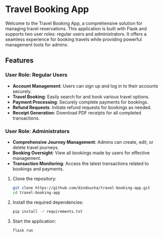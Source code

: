 # Travel Booking App

Welcome to the Travel Booking App, a comprehensive solution for managing travel reservations. This application is built with Flask and supports two user roles: regular users and administrators. It offers a seamless experience for booking travels while providing powerful management tools for admins.

## Features

### User Role: Regular Users
- **Account Management**: Users can sign up and log in to their accounts securely.
- **Travel Booking**: Easily search for and book various travel options.
- **Payment Processing**: Securely complete payments for bookings.
- **Refund Requests**: Initiate refund requests for bookings as needed.
- **Receipt Generation**: Download PDF receipts for all completed transactions.

### User Role: Administrators
- **Comprehensive Journey Management**: Admins can create, edit, or delete travel journeys.
- **Booking Oversight**: View all bookings made by users for effective management.
- **Transaction Monitoring**: Access the latest transactions related to bookings and payments.

1. Clone the repository:
    ```bash
    git clone https://github.com/dindoucha/travel-booking-app.git
    cd travel-booking-app
    ```


2. Install the required dependencies:
    ```bash
    pip install -r requirements.txt
    ```

3. Start the application:
    ```bash
    flask run
    ```